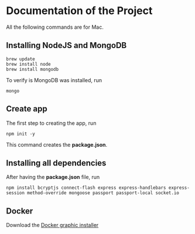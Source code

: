 # Documentation of the Project

All the following commands are for Mac.

## Installing NodeJS and MongoDB
```
brew update
brew install node
brew install mongodb
```
To verify is MongoDB was installed, run
```
mongo
```

## Create app
The first step to creating the app, run

```
npm init -y
```

This command creates the **package.json**.

## Installing all dependencies
After having the **package.json** file, run
```
npm install bcryptjs connect-flash express express-handlebars express-session method-override mongoose passport passport-local socket.io
```

## Docker
Download the [Docker graphic installer](https://docs.docker.com/docker-for-mac/install/)



